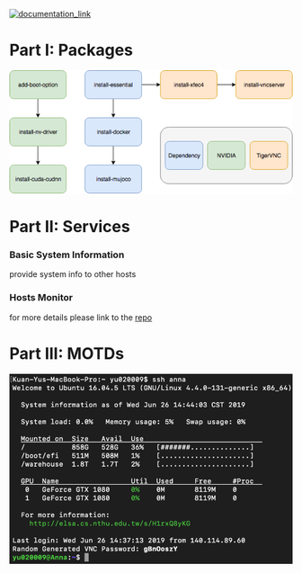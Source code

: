 [![documentation_link](https://img.shields.io/badge/docs-online-brightgreen.svg)](https://elsa-lab.github.io/base-env/)

# Part I: Packages

![](Image/Installation_Guide.png)

# Part II: Services

### Basic System Information

provide system info to other hosts

### Hosts Monitor

for more details please link to the [repo](https://github.com/BassyKuo/hosts-monitor)

# Part III: MOTDs

![](Image/Sample_MOTD.png)
